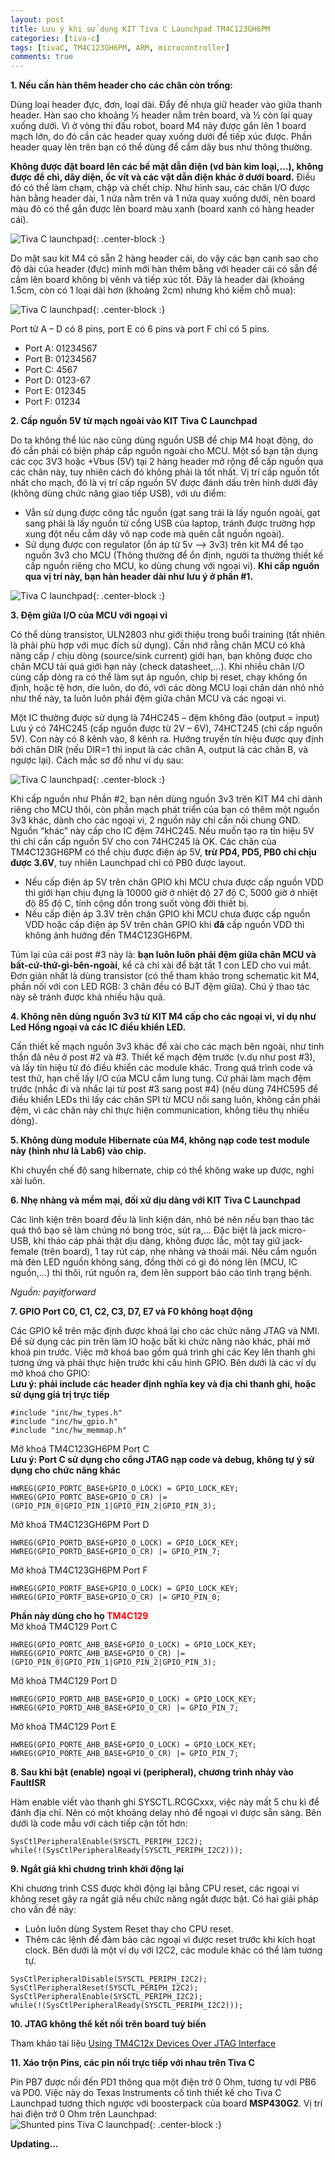```yaml
---
layout: post
title: Lưu ý khi sử dụng KIT Tiva C Launchpad TM4C123GH6PM
categories: [tiva-c]
tags: [tivaC, TM4C123GH6PM, ARM, microcontroller]
comments: true
---
```


**1. Nếu cần hàn thêm header cho các chân còn trống:**

Dùng loại header đực, đơn, loại dài. Đẩy đế nhựa giữ header vào giữa thanh header.
Hàn sao cho khoảng ½ header nằm trên board, và ½ còn lại quay xuống dưới.
Vì ở vòng thi đấu robot, board M4 này được gắn lên 1 board mạch lớn, do đó cần các header quay xuống dưới để tiếp xúc được.
Phần header quay lên trên bạn có thể dùng để cắm dây bus như thông thường.

**Không được đặt board lên các bề mặt dẫn điện (vd bàn kim loại,…), không được để chì, dây diện, ốc vít và các vật dẫn điện khác ở dưới board.** Điều đó có thể làm chạm, chập và chết chip.
Như hình sau, các chân I/O được hàn bằng header dài, 1 nửa nằm trên và 1 nửa quay xuống dưới, nên board màu đỏ có thể gắn được lên board màu xanh (board xanh có hàng header cái).

![Tiva C launchpad](/img/luu-y-khi-dung-launchpad/Tiva-C-launchpad-1.jpg){: .center-block :}

Do mặt sau kit M4 có sẵn 2 hàng header cái, do vậy các bạn canh sao cho độ dài của header (đực) mình mới hàn thêm bằng với header cái có sẵn để cắm lên board không bị vênh và tiếp xúc tốt.
Đây là header dài (khoảng 1.5cm, còn có 1 loại dài hơn (khoảng 2cm) nhưng khó kiếm chỗ mua):

![Tiva C launchpad](/img/luu-y-khi-dung-launchpad/Tiva-C-launchpad-2.jpg){: .center-block :}

Port từ A – D có 8 pins, port E có 6 pins và port F chỉ có 5 pins.

* Port A: 01234567
* Port B: 01234567
* Port C: 4567
* Port D: 0123-67
* Port E: 012345
* Port F: 01234


**2. Cấp nguồn 5V từ mạch ngoài vào KIT Tiva C Launchpad**

Do ta không thể lúc nào cũng dùng nguồn USB để chip M4 hoạt động, do đó cần phải có biện pháp cấp nguồn ngoài cho MCU. Một số bạn tận dụng các cọc 3V3 hoặc +Vbus (5V) tại 2 hàng header mở rộng để cấp nguồn qua các chân này, tuy nhiên cách đó không phải là tốt nhất.
Vị trí cấp nguồn tốt nhất cho mạch, đó là vị trí cấp nguồn 5V được đánh dấu trên hình dưới đây (không dùng chức năng giao tiếp USB), với ưu điểm:
* Vẫn sử dụng được công tắc nguồn (gạt sang trái là lấy nguồn ngoài, gạt sang phải là lấy nguồn từ cổng USB của laptop, tránh được trường hợp xung đột nếu cắm dây vô nạp code mà quên cắt nguồn ngoài).
* Sử dụng được con regulator (ổn áp từ 5v –> 3v3) trên kit M4 để tạo nguồn 3v3 cho MCU (Thông thường để ổn định, người ta thường thiết kế cấp nguồn riêng cho MCU, ko dùng chung với ngoại vi).
**Khi cấp nguồn qua vị trí này, bạn hàn header dài như lưu ý ở phần #1.**

![Tiva C launchpad](/img/luu-y-khi-dung-launchpad/Tiva-C-launchpad-3.jpg){: .center-block :}

**3. Đệm giữa I/O của MCU với ngoại vi**

Có thể dùng transistor, ULN2803 như giới thiệu trong buổi training (tất nhiên là phải phù hợp với mục đích sử dụng).
Cần nhớ rằng chân MCU có khả năng cấp / chịu dòng (source/sink current) giới hạn, bạn không được cho chân MCU tải quá giới hạn này (check datasheet,…).
Khi nhiều chân I/O cùng cấp dòng ra có thể làm sụt áp nguồn, chip bị reset, chạy không ổn định, hoặc tệ hơn, die luôn, do đó, với các dòng MCU loại chân dán nhỏ nhỏ như thế này, ta luôn luôn phải đệm giữa chân MCU và các ngoại vi.

Một IC thường được sử dụng là 74HC245 – đệm không đảo (output = input)
Lưu ý có 74HC245 (cấp nguồn được từ 2V – 6V), 74HCT245 (chỉ cấp nguồn 5V). Con này có 8 kênh vào, 8 kênh ra. Hướng truyền tín hiệu được quy định bởi chân DIR (nếu DIR=1 thì input là các chân A, output là các chân B, và ngược lại).
Cách mắc sơ đồ như ví dụ sau:

![Tiva C launchpad](/img/luu-y-khi-dung-launchpad/Tiva-C-launchpad-4.png){: .center-block :}

Khi cấp nguồn như Phần #2, bạn nên dùng nguồn 3v3 trên KIT M4 chỉ dành riêng cho MCU thôi, còn phần mạch phát triển của bạn có thêm một nguồn 3v3 khác, dành cho các ngoại vi, 2 nguồn này chỉ cần nối chung GND.
Nguồn “khác” này cấp cho IC đệm 74HC245.
Nếu muốn tạo ra tín hiệu 5V thì chỉ cần cấp nguồn 5V cho con 74HC245 là OK.
Các chân của TM4C123GH6PM có thể chịu được điện áp 5V, **trừ PD4, PD5, PB0 chỉ chịu được 3.6V**, tuy nhiên Launchpad chỉ có PB0 được layout.
* Nếu cấp điện áp 5V trên chân GPIO khi MCU chưa được cấp nguồn VDD thì giới hạn chịu đựng là 10000 giờ ở nhiệt độ 27 độ C, 5000 giờ ở nhiệt độ 85 độ C, tính cộng dồn trong suốt vòng đời thiết bị.
* Nếu cấp điện áp 3.3V trên chân GPIO khi MCU chưa được cấp nguồn VDD hoặc cấp điện áp 5V trên chân GPIO khi <b>đã</b> cấp nguồn VDD thì không ảnh hưởng đến TM4C123GH6PM.

Túm lại của cái post #3 này là: **bạn luôn luôn phải đệm giữa chân MCU và bất-cứ-thứ-gì-bên-ngoài**, kể cả chỉ xài để bật tắt 1 con LED cho vui mắt.
Đơn giản nhất là dùng transistor (có thể tham khảo trong schematic kit M4, phần nối với con LED RGB: 3 chân đều có BJT đệm giữa). Chú ý thao tác này sẽ tránh được khá nhiều hậu quả.

**4. Không nên dùng nguồn 3v3 từ KIT M4 cấp cho các ngoại vi, ví dụ như Led Hồng ngoại và các IC điều khiển LED.**

Cần thiết kế mạch nguồn 3v3 khác để xài cho các mạch bên ngoài, như tinh thần đã nêu ở post #2 và #3.
Thiết kế mạch đệm trước (v.dụ như post #3), và lấy tín hiệu từ đó điều khiển các module khác. Trong quá trình code và test thử, hạn chế lấy I/O của MCU cắm lung tung. Cứ phải làm mạch đệm trước (nhắc đi và nhắc lại từ post #3 sang post #4)
(nếu dùng 74HC595 để điều khiển LEDs thì lấy các chân SPI từ MCU nối sang luôn, không cần phải đệm, vì các chân này chỉ thực hiện communication, không tiêu thụ nhiều dòng).

**5. Không dùng module Hibernate của M4, không nạp code test module này (hình như là Lab6) vào chip.**

Khi chuyển chế độ sang hibernate, chip có thể không wake up được, nghỉ xài luôn.

**6. Nhẹ nhàng và mềm mại, đối xử dịu dàng với KIT Tiva C Launchpad**

Các linh kiện trên board đều là linh kiện dán, nhỏ bé nên nếu bạn thao tác quá thô bạo sẽ làm chúng nó bong tróc, sút ra,…
Đặc biệt là jack micro-USB, khi tháo cáp phải thật dịu dàng, không được lắc, một tay giữ jack-female (trên board), 1 tay rút cáp, nhẹ nhàng và thoải mái.
Nếu cắm nguồn mà đèn LED nguồn không sáng, đồng thời có gì đó nóng lên (MCU, IC nguồn,…) thì thôi, rút nguồn ra, đem lên support báo cáo tình trạng bệnh.

*Nguồn: payitforward*

**7. GPIO Port C0, C1, C2, C3, D7, E7 và F0 không hoạt động**

Các GPIO kể trên mặc định được khoá lại cho các chức năng JTAG và NMI.
Để sử dụng các pin trên làm IO hoặc bất kì chức năng nào khác, phải mở khoá pin trước.
Việc mở khoá bao gồm quá trình ghi các Key lên thanh ghi tương ứng và phải thực hiện trước khi cấu hình GPIO.
Bên dưới là các ví dụ mở khoá cho GPIO:<br>
**Lưu ý: phải include các header định nghĩa key và địa chỉ thanh ghi, hoặc sử dụng giá trị trực tiếp**

~~~
#include "inc/hw_types.h"
#include "inc/hw_gpio.h"
#include "inc/hw_memmap.h"
~~~

Mở khoá TM4C123GH6PM Port C<br>
**Lưu ý: Port C sử dụng cho cổng JTAG nạp code và debug, không tự ý sử dụng cho chức năng khác**
~~~
HWREG(GPIO_PORTC_BASE+GPIO_O_LOCK) = GPIO_LOCK_KEY;
HWREG(GPIO_PORTC_BASE+GPIO_O_CR) |= (GPIO_PIN_0|GPIO_PIN_1|GPIO_PIN_2|GPIO_PIN_3);
~~~
Mở khoá TM4C123GH6PM Port D
~~~
HWREG(GPIO_PORTD_BASE+GPIO_O_LOCK) = GPIO_LOCK_KEY;
HWREG(GPIO_PORTD_BASE+GPIO_O_CR) |= GPIO_PIN_7;
~~~
Mở khoá TM4C123GH6PM Port F
~~~
HWREG(GPIO_PORTF_BASE+GPIO_O_LOCK) = GPIO_LOCK_KEY;
HWREG(GPIO_PORTF_BASE+GPIO_O_CR) |= GPIO_PIN_0;
~~~

**Phần này dùng cho họ <span style="color:red">TM4C129</span>**<br>
Mở khoá TM4C129 Port C
~~~
HWREG(GPIO_PORTC_AHB_BASE+GPIO_O_LOCK) = GPIO_LOCK_KEY;
HWREG(GPIO_PORTC_AHB_BASE+GPIO_O_CR) |= (GPIO_PIN_0|GPIO_PIN_1|GPIO_PIN_2|GPIO_PIN_3);
~~~
Mở khoá TM4C129 Port D
~~~
HWREG(GPIO_PORTD_AHB_BASE+GPIO_O_LOCK) = GPIO_LOCK_KEY;
HWREG(GPIO_PORTD_AHB_BASE+GPIO_O_CR) |= GPIO_PIN_7;
~~~
Mở khoá TM4C129 Port E
~~~
HWREG(GPIO_PORTE_AHB_BASE+GPIO_O_LOCK) = GPIO_LOCK_KEY;
HWREG(GPIO_PORTE_AHB_BASE+GPIO_O_CR) |= GPIO_PIN_7;
~~~

**8. Sau khi bật (enable) ngoại vi (peripheral), chương trình nhảy vào FaultISR**

Hàm enable viết vào thanh ghi SYSCTL.RCGCxxx, việc này mất 5 chu kì để đánh địa chỉ.
 Nên có một khoảng delay nhỏ để ngoại vi được sẵn sàng. Bên dưới là code mẫu với cách tiếp cận tốt hơn:<br>
~~~
SysCtlPeripheralEnable(SYSCTL_PERIPH_I2C2);
while(!(SysCtlPeripheralReady(SYSCTL_PERIPH_I2C2)));
~~~
**9. Ngắt giả khi chương trình khởi động lại**

Khi chương trình CSS được khởi động lại bằng CPU reset, các ngoại vi không reset gây ra ngắt giả nếu chức năng ngắt được bật.
Có hai giải pháp cho vấn đề này:<br>
* Luôn luôn dùng System Reset thay cho CPU reset.
* Thêm các lệnh để đảm bảo các ngoại vi được reset trước khi kích hoạt clock. Bên dưới là một ví dụ với I2C2, các module khác có thể làm tương tự.
~~~
SysCtlPeripheralDisable(SYSCTL_PERIPH_I2C2);
SysCtlPeripheralReset(SYSCTL_PERIPH_I2C2);
SysCtlPeripheralEnable(SYSCTL_PERIPH_I2C2);
while(!(SysCtlPeripheralReady(SYSCTL_PERIPH_I2C2)));
~~~

**10. JTAG không thể kết nối trên board tuỳ biến**

Tham khảo tài liệu [Using TM4C12x Devices Over JTAG Interface](http://www.ti.com/lit/an/spma075/spma075.pdf)

**11. Xáo trộn Pins, các pin nối trực tiếp với nhau trên Tiva C**

Pin PB7 được nối đến PD1 thông qua một điện trở 0 Ohm, tương tự với PB6 và PD0.
Việc này do Texas Instruments cố tình thiết kế cho Tiva C Launchpad tương thích ngược với boosterpack của board **MSP430G2**.
Vị trí hai điện trở 0 Ohm trên Launchpad: <br>
![Shunted pins Tiva C launchpad](/img/luu-y-khi-dung-launchpad/shunted-pins-tiva-c.jpg){: .center-block :}


**Updating...**















